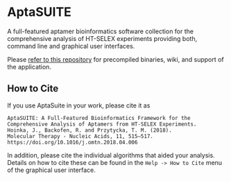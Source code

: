 # AptaSUITE
A full-featured aptamer bioinformatics software collection for the comprehensive analysis of HT-SELEX experiments providing both, command line and graphical user interfaces.

Please [refer to this repository](https://github.com/drivenbyentropy/aptasuite/) for precompiled binaries, wiki, and support of the application.

## How to Cite
If you use AptaSuite in your work, please cite it as
```
AptaSUITE: A Full-Featured Bioinformatics Framework for the Comprehensive Analysis of Aptamers from HT-SELEX Experiments. 
Hoinka, J., Backofen, R. and Przytycka, T. M. (2018). 
Molecular Therapy - Nucleic Acids, 11, 515–517. https://doi.org/10.1016/j.omtn.2018.04.006
```
In addition, please cite the individual algorithms that aided your analysis. Details on how to cite these can be found in the `Help -> How to Cite` menu of the graphical user interface.


